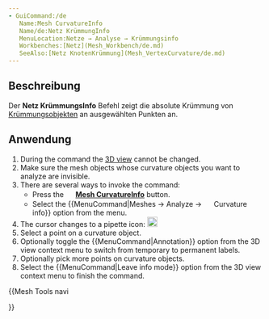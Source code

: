 ```yaml
---
- GuiCommand:/de
   Name:Mesh CurvatureInfo
   Name/de:Netz KrümmungInfo
   MenuLocation:Netze → Analyse → Krümmungsinfo
   Workbenches:[Netz](Mesh_Workbench/de.md)
   SeeAlso:[Netz KnotenKrümmung](Mesh_VertexCurvature/de.md)
---
```


## Beschreibung

Der **Netz KrümmungsInfo** Befehl zeigt die absolute Krümmung von [Krümmungsobjekten](Mesh_VertexCurvature/de.md) an ausgewählten Punkten an.

## Anwendung

1.  During the command the [3D view](3D_view.md) cannot be changed.
2.  Make sure the mesh objects whose curvature objects you want to analyze are invisible.
3.  There are several ways to invoke the command:
    -   Press the **<img src="images/Mesh_CurvatureInfo.svg" width=16px> [Mesh CurvatureInfo](Mesh_CurvatureInfo.md)** button.
    -   Select the {{MenuCommand|Meshes → Analyze → <img src="images/Mesh_CurvatureInfo.svg" width=16px> Curvature info}} option from the menu.
4.  The cursor changes to a pipette icon: <img alt="" src=images/Mesh_EvaluateFacet.svg  style="width:20px;">
5.  Select a point on a curvature object.
6.  Optionally toggle the {{MenuCommand|Annotation}} option from the 3D view context menu to switch from temporary to permanent labels.
7.  Optionally pick more points on curvature objects.
8.  Select the {{MenuCommand|Leave info mode}} option from the 3D view context menu to finish the command.





{{Mesh Tools navi

}}  
